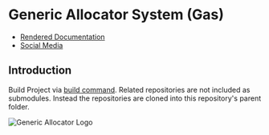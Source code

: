 # Generic Allocator System (Gas)

* [Rendered Documentation](http://splitcells.net/net/splitcells/gel/doc/index.html)
* [Social Media](https://twitter.com/splitcells)

## Introduction

Build Project via [build command](./bin/build).
Related repositories are not included as submodules.
Instead the repositories are cloned into this repository's parent folder.

![Generic Allocator Logo](http://splitcells.net/net/splitcells/martins/avots/website/images/license.standard/white.project.logo.generic.allocator.jpg)
